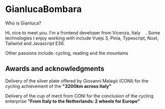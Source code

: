 # GianlucaBombara <a href="https://www.linkedin.com/in/gianluca-bombara/" target="_blank"><img src="https://cdn-1.webcatalog.io/catalog/linkedin/linkedin-icon-filled.png" style="width:15px;height:15px"></a>
Who is Gianluca? 

Hi, nice to meet you. I'm a frontend developer from Vicenza, Italy <img src="https://flagcdn.com/16x12/it.png" width="13"/>. Some technologies I enjoy working with include Vuejs 3, Pinia, Typescript, Nuxt, Tailwind and Javascript ES6.

Other passions include: cycling, reading and the mountains

<h2>Awards and acknowledgments</h2>

<p>Delivery of the silver plate offered by Giovanni Malagò (CONI) for the cycling achievement of the <strong>"3200km across Italy"</strong></p>
<p>Delivery of the cup of merit from CONI for the conclusion of the cycling enterprise <strong>"From Italy to the Netherlands: 2 wheels for Europe"</strong></p>
